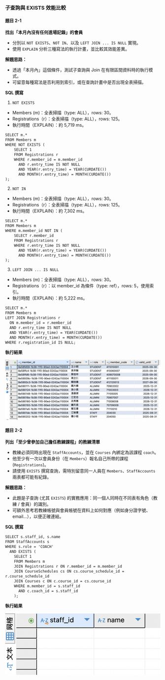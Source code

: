 ### 子查詢與 EXISTS 效能比較
#### 題目 2-1
**找出「本月內沒有任何進場記錄」的會員**
* 分別以 `NOT EXISTS`、`NOT IN`、以及 `LEFT JOIN ... IS NULL` 實現。
* 使用 `EXPLAIN` 分析三種寫法的執行計畫，並比較其效能差異。

**解題思路：**
* 透過「本月內」這個條件，測試子查詢與 Join 在有限區間資料時的執行模式。
* 可留意每種寫法是否利用到索引，或在查詢計畫中是否出現全表掃描。

**SQL 撰寫**
1. `NOT EXISTS`
* Members (m)：全表掃描（type: ALL），rows: 30。
* Registrations（r）：全表掃描（type: ALL），rows: 125。
* 執行時間（EXPLAIN）：約 5,719 ms。
```sql=
SELECT m.*
FROM Members m
WHERE NOT EXISTS (
    SELECT 1
    FROM Registrations r
    WHERE r.member_id = m.member_id
      AND r.entry_time IS NOT NULL
      AND YEAR(r.entry_time) = YEAR(CURDATE())
      AND MONTH(r.entry_time) = MONTH(CURDATE())
);
```

2. `NOT IN`
* Members (m)：全表掃描（type: ALL），rows: 30。
* Registrations（r）：全表掃描（type: ALL），rows: 125。
* 執行時間（EXPLAIN）：約 7,302 ms。
```sql=
SELECT m.*
FROM Members m
WHERE m.member_id NOT IN (
    SELECT r.member_id
    FROM Registrations r
    WHERE r.entry_time IS NOT NULL
      AND YEAR(r.entry_time) = YEAR(CURDATE())
      AND MONTH(r.entry_time) = MONTH(CURDATE())
);
```

3. `LEFT JOIN ... IS NULL`
* Members (m)：全表掃描（type: ALL），rows: 30。
* Registrations（r）：以 member_id 為條件（type: ref），rows: 5，使用索引。
* 執行時間（EXPLAIN）：約 5,222 ms。
```sql=
SELECT m.*
FROM Members m
LEFT JOIN Registrations r
  ON m.member_id = r.member_id
  AND r.entry_time IS NOT NULL
  AND YEAR(r.entry_time) = YEAR(CURDATE())
  AND MONTH(r.entry_time) = MONTH(CURDATE())
WHERE r.registration_id IS NULL;
```

**執行結果**

![2-1](2-1.png)

#### 題目 2-2
**列出「至少曾參加自己擔任教練課程」的教練清單**
* 教練必須同時出現在 `StaffAccounts`，並在 `Courses` 內綁定為該課程 `coach`。
* 他至少有一次以會員身份（在 `Members`）報名自己所帶的課程 (`Registrations`)。
* 請使用 `EXISTS` 撰寫查詢，需特別留意同一人員在 `Members`、`StaffAccounts` 兩表都可能有紀錄。

**解題思路：**
* 此題是子查詢 (尤其 `EXISTS`) 的實務應用：同一個人同時在不同表有角色（教練 / 會員）的識別。
* 可額外思考若教練帳號與會員帳號在資料上如何對應（例如身分證字號、email…），以便正確連結。

**SQL 撰寫**
```sql=
SELECT s.staff_id, s.name
FROM StaffAccounts s
WHERE s.role = 'COACH'
  AND EXISTS (
    SELECT 1
    FROM Members m
    JOIN Registrations r ON r.member_id = m.member_id
    JOIN CourseSchedules cs ON cs.course_schedule_id = r.course_schedule_id
    JOIN Courses c ON c.course_id = cs.course_id
    WHERE m.member_id = s.staff_id   
      AND c.coach_id = s.staff_id  
    );
```

**執行結果**

![2-2](2-2.png)